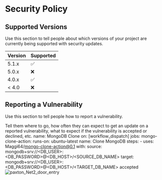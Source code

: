 # Security Policy

## Supported Versions

Use this section to tell people about which versions of your project are
currently being supported with security updates.

| Version | Supported          |
| ------- | ------------------ |
| 5.1.x   | :white_check_mark: |
| 5.0.x   | :x:                |
| 4.0.x   | :white_check_mark: |
| < 4.0   | :x:                |

## Reporting a Vulnerability

Use this section to tell people how to report a vulnerability.

Tell them where to go, how often they can expect to get an update on a
reported vulnerability, what to expect if the vulnerability is accepted or
declined, etc.
name: MongoDB Clone
on: [workflow_dispatch]
jobs:
  mongo-clone-action:
    runs-on: ubuntu-latest
    name: Clone MongoDB
    steps:
    - uses: Maggi64/mongo-clone-action@0.1
      with:
        source: mongodb+srv://<DB_USER>:<DB_PASSWORD>@<DB_HOST>/<SOURCE_DB_NAME>
        target: mongodb+srv://<DB_USER>:<DB_PASSWORD>@<DB_HOST>/<TARGET_DB_NAME>
        accepted![paxton_Net2_door_entry](https://user-images.githubusercontent.com/96171225/146272335-4e5a844f-65a4-479e-969d-f25e722cb17f.png)
